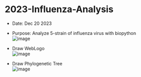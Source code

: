 # 2023-Influenza-Analysis

- Date: Dec 20 2023
- Purpose: Analyze 5-strain of influenza virus with biopython  
![image](https://github.com/KennethJHan/2023-Influenza-Analysis/assets/11403098/f69929db-f977-4800-9086-c47ac2a00747)

- Draw WebLogo  
![image](https://github.com/KennethJHan/2023-Influenza-Analysis/assets/11403098/ad8bcb97-0e99-4fc3-a9b9-605e2e2db95c)

- Draw Phylogenetic Tree  
![image](https://github.com/KennethJHan/2023-Influenza-Analysis/assets/11403098/0afe711e-407c-4d41-91c6-1466206f9b7a)
